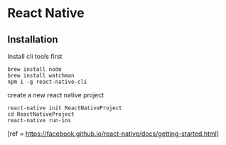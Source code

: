 # React Native

## Installation

Install cli tools first
```
brew install node
brew install watchman
npm i -g react-native-cli
```

create a new react native project
```
react-native init ReactNativeProject
cd ReactNativeProject
react-native run-ios
```

[ref = https://facebook.github.io/react-native/docs/getting-started.html]
